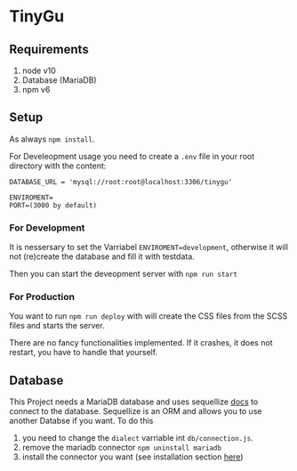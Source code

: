 # TinyGu

## Requirements

1. node v10
2. Database (MariaDB)
3. npm v6

## Setup

As always `npm install`.

For Develeopment usage you need to create a `.env` file in your root directory with the content:

```
DATABASE_URL = 'mysql://root:root@localhost:3306/tinygu'

ENVIROMENT=
PORT=(3000 by default)
```

### For Development

It is nessersary to set the Varriabel `ENVIROMENT=development`, otherwise it will not (re)create the database and fill it with testdata.

Then you can start the deveopment server with `npm run start`

### For Production

You want to run `npm run deploy` with will create the CSS files from the SCSS files and starts the server.

There are no fancy functionalities implemented. If it crashes, it does not restart, you have to handle that yourself.

## Database

This Project needs a MariaDB database and uses sequellize [docs](https://sequelize.org/master/) to connect to the database. Sequellize is an ORM and allows you to use another Databse if you want. To do this

1. you need to change the `dialect` varriable int `db/connection.js`.
2. remove the mariadb connector `npm uninstall mariadb`
3. install the connector you want (see installation section [here](https://sequelize.org/master/manual/getting-started.html#installing))
